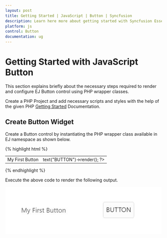 ```yaml
---
layout: post
title: Getting Started | JavaScript | Button | Syncfusion
description: Learn here more about getting started with Syncfusion Essential JavaScript Button Control, its elements, and more.
platform: js
control: Button
documentation: ug
---
```


# Getting Started with JavaScript Button

This section explains briefly about the necessary steps required to render and configure EJ Button control using PHP wrapper classes.

Create a PHP Project and add necessary scripts and styles with the help of the given PHP [Getting Started](https://help.syncfusion.com/php/getting-started) Documentation.


## Create Button Widget

Create a Button control by instantiating the PHP wrapper class available in EJ namespace as shown below.

{% highlight html %}

<table>
    <tr>
        <td >My First Button</td>
        <td>
            <?php
            $button =  new EJ\Button("myButton");
            echo $button ->text("BUTTON")->render();
            ?>
        </td>
    </tr>
</table>

{% endhighlight %}

Execute the above code to render the following output.

![Create Button Widget in JavaScript](/php/Button/Getting-Started_images/Getting-Started_img1.JPG)
